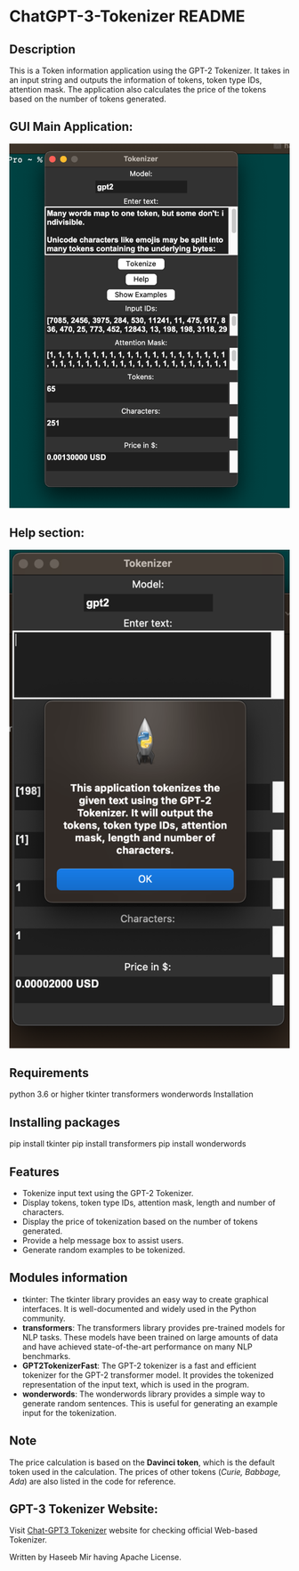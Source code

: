 # ChatGPT-3-Tokenizer README

## Description

This is a Token information application using the GPT-2 Tokenizer. It takes in an input string and outputs the information of tokens, token type IDs, attention mask. The application also calculates the price of the tokens based on the number of tokens generated.

## GUI Main Application:
![main_gui](https://raw.githubusercontent.com/haseeb-heaven/ChatGPT-3-Tokenizer/main/main_app_ui.png)

## Help section:
![main_gui](https://raw.githubusercontent.com/haseeb-heaven/ChatGPT-3-Tokenizer/main/main_app_help.png)

## Requirements

python 3.6 or higher
tkinter
transformers
wonderwords
Installation

## Installing packages
pip install tkinter
pip install transformers
pip install wonderwords

## Features
- Tokenize input text using the GPT-2 Tokenizer.
- Display tokens, token type IDs, attention mask, length and number of characters.
- Display the price of tokenization based on the number of tokens generated.
- Provide a help message box to assist users.
- Generate random examples to be tokenized.

## Modules information
- tkinter: The tkinter library provides an easy way to create graphical interfaces. It is well-documented and widely used in the Python community.
- **transformers**: The transformers library provides pre-trained models for NLP tasks. These models have been trained on large amounts of data and have achieved state-of-the-art performance on many NLP benchmarks.
- **GPT2TokenizerFast**: The GPT-2 tokenizer is a fast and efficient tokenizer for the GPT-2 transformer model. It provides the tokenized representation of the input text, which is used in the program.
- **wonderwords**: The wonderwords library provides a simple way to generate random sentences. This is useful for generating an example input for the tokenization.


## Note
The price calculation is based on the **Davinci token**, which is the default token used in the calculation. The prices of other tokens (_Curie, Babbage, Ada_) are also listed in the code for reference.

## GPT-3 Tokenizer Website:
Visit [Chat-GPT3 Tokenizer](https://platform.openai.com/tokenizer) website for checking official Web-based Tokenizer.

Written by Haseeb Mir having Apache License.
